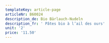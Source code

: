 ```yaml
---
templateKey: article-page
articleNr: B60024
description_de: Bio Bärlauch-Nudeln
description_fr: ' Pâtes bio à l’ail des ours'
unit: '2'
price: '11.50'
---
```


